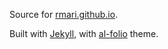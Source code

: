Source for [rmari.github.io](https://rmari.github.io).

Built with [Jekyll](https://jekyllrb.com/), with [al-folio](https://github.com/alshedivat/al-folio) theme.